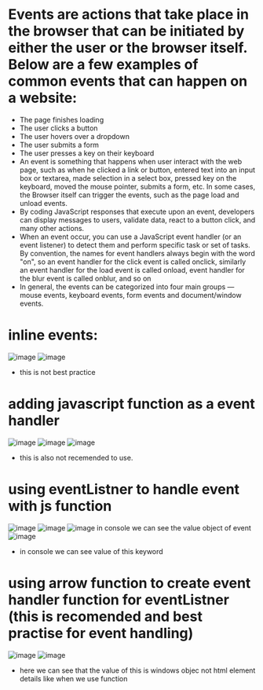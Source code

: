 # Events are actions that take place in the browser that can be initiated by either the user or the browser itself. Below are a few examples of common events that can happen on a website:

   * The page finishes loading
   * The user clicks a button
   * The user hovers over a dropdown
   * The user submits a form
   * The user presses a key on their keyboard
   * An event is something that happens when user interact with the web page, such as when he clicked a link or button, entered text into an input box or textarea, made selection in a select box, pressed key on the keyboard, moved the mouse pointer, submits a form, etc. In some cases, the Browser itself can trigger the events, such as the page load and unload events.
* By coding JavaScript responses that execute upon an event, developers can display messages to users, validate data, react to a button click, and many other actions.
* When an event occur, you can use a JavaScript event handler (or an event listener) to detect them and perform specific task or set of tasks. By convention, the names for event handlers always begin with the word "on", so an event handler for the click event is called onclick, similarly an event handler for the load event is called onload, event handler for the blur event is called onblur, and so on
* In general, the events can be categorized into four main groups — mouse events, keyboard events, form events and document/window events.


# inline events:
![image](https://user-images.githubusercontent.com/44174633/183687952-1f3a505b-0940-46dd-bc7e-880193b2c82f.png)
![image](https://user-images.githubusercontent.com/44174633/183688038-c3fd6772-a26e-4bc6-b8aa-583e4c16651e.png)

* this is not best practice

# adding javascript function as a event handler
![image](https://user-images.githubusercontent.com/44174633/183688804-0559b348-ea4e-4b88-a8ff-19c942267c69.png)
![image](https://user-images.githubusercontent.com/44174633/183688855-faec622b-358e-47b6-b065-292cdfaee656.png)
![image](https://user-images.githubusercontent.com/44174633/183688913-7b2ca848-5516-44d2-8bfc-8e90d8cc666d.png)

* this is also not recemended to use.

# using eventListner to handle event with js function
![image](https://user-images.githubusercontent.com/44174633/183689443-40011b08-91ee-4285-a3e6-794d2e3565cf.png)
![image](https://user-images.githubusercontent.com/44174633/183690182-500c459b-f0b0-403d-8851-742d3339f4b6.png)
![image](https://user-images.githubusercontent.com/44174633/183690455-615bf229-7727-4894-8370-073a73c2df5a.png)
in console we can see the value object of event
![image](https://user-images.githubusercontent.com/44174633/183691135-7670920f-3a26-4ebc-8aad-e315f9d6fde5.png)
* in console we can see value of this keyword

# using arrow function to create event handler function for eventListner (this is recomended and best practise for event handling)
![image](https://user-images.githubusercontent.com/44174633/183696781-f0533c4d-9d62-41d1-b8ee-0bc79bb302aa.png)
![image](https://user-images.githubusercontent.com/44174633/183696919-27b48648-d245-475c-a1d5-bff4922fef6d.png)
* here we can see that the value of this is windows objec not html element details like when we use function

